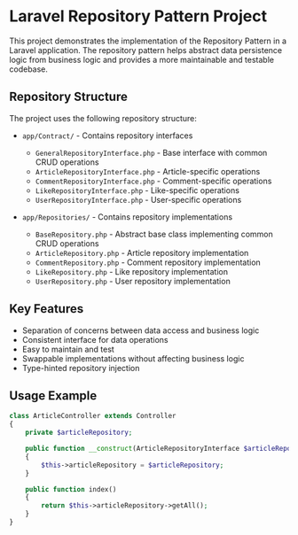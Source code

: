 # Laravel Repository Pattern Project

This project demonstrates the implementation of the Repository Pattern in a Laravel application. The repository pattern helps abstract data persistence logic from business logic and provides a more maintainable and testable codebase.

## Repository Structure

The project uses the following repository structure:

-   `app/Contract/` - Contains repository interfaces

    -   `GeneralRepositoryInterface.php` - Base interface with common CRUD operations
    -   `ArticleRepositoryInterface.php` - Article-specific operations
    -   `CommentRepositoryInterface.php` - Comment-specific operations
    -   `LikeRepositoryInterface.php` - Like-specific operations
    -   `UserRepositoryInterface.php` - User-specific operations

-   `app/Repositories/` - Contains repository implementations
    -   `BaseRepository.php` - Abstract base class implementing common CRUD operations
    -   `ArticleRepository.php` - Article repository implementation
    -   `CommentRepository.php` - Comment repository implementation
    -   `LikeRepository.php` - Like repository implementation
    -   `UserRepository.php` - User repository implementation

## Key Features

-   Separation of concerns between data access and business logic
-   Consistent interface for data operations
-   Easy to maintain and test
-   Swappable implementations without affecting business logic
-   Type-hinted repository injection

## Usage Example

```php
class ArticleController extends Controller
{
    private $articleRepository;

    public function __construct(ArticleRepositoryInterface $articleRepository)
    {
        $this->articleRepository = $articleRepository;
    }

    public function index()
    {
        return $this->articleRepository->getAll();
    }
}
```
